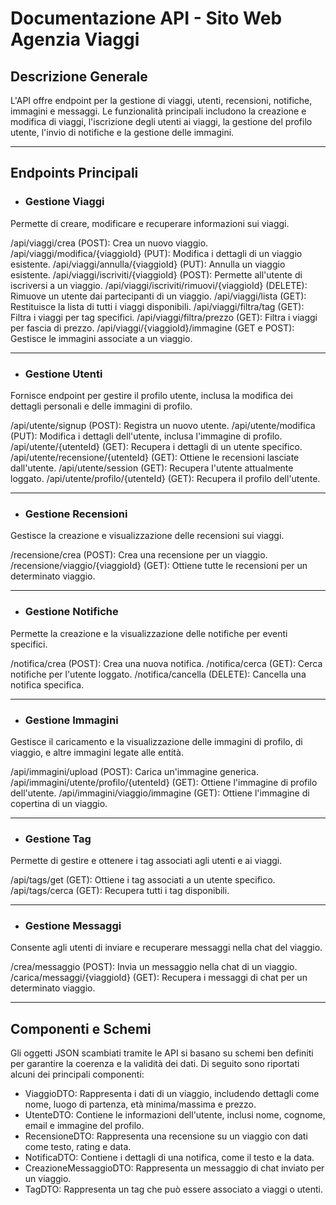 # Documentazione API - Sito Web Agenzia Viaggi
## Descrizione Generale
L'API offre endpoint per la gestione di viaggi, utenti, recensioni, notifiche, immagini e messaggi. Le funzionalità principali includono la creazione e modifica di viaggi, l'iscrizione degli utenti ai viaggi, la gestione del profilo utente, l'invio di notifiche e la gestione delle immagini.

---

## Endpoints Principali
- ### Gestione Viaggi
Permette di creare, modificare e recuperare informazioni sui viaggi.

/api/viaggi/crea (POST): Crea un nuovo viaggio.
/api/viaggi/modifica/{viaggioId} (PUT): Modifica i dettagli di un viaggio esistente.
/api/viaggi/annulla/{viaggioId} (PUT): Annulla un viaggio esistente.
/api/viaggi/iscriviti/{viaggioId} (POST): Permette all'utente di iscriversi a un viaggio.
/api/viaggi/iscriviti/rimuovi/{viaggioId} (DELETE): Rimuove un utente dai partecipanti di un viaggio.
/api/viaggi/lista (GET): Restituisce la lista di tutti i viaggi disponibili.
/api/viaggi/filtra/tag (GET): Filtra i viaggi per tag specifici.
/api/viaggi/filtra/prezzo (GET): Filtra i viaggi per fascia di prezzo.
/api/viaggi/{viaggioId}/immagine (GET e POST): Gestisce le immagini associate a un viaggio.

---

- ### Gestione Utenti
Fornisce endpoint per gestire il profilo utente, inclusa la modifica dei dettagli personali e delle immagini di profilo.

/api/utente/signup (POST): Registra un nuovo utente.
/api/utente/modifica (PUT): Modifica i dettagli dell'utente, inclusa l'immagine di profilo.
/api/utente/{utenteId} (GET): Recupera i dettagli di un utente specifico.
/api/utente/recensione/{utenteId} (GET): Ottiene le recensioni lasciate dall'utente.
/api/utente/session (GET): Recupera l'utente attualmente loggato.
/api/utente/profilo/{utenteId} (GET): Recupera il profilo dell'utente.

---

- ### Gestione Recensioni
Gestisce la creazione e visualizzazione delle recensioni sui viaggi.

/recensione/crea (POST): Crea una recensione per un viaggio.
/recensione/viaggio/{viaggioId} (GET): Ottiene tutte le recensioni per un determinato viaggio.

---

- ### Gestione Notifiche
Permette la creazione e la visualizzazione delle notifiche per eventi specifici.

/notifica/crea (POST): Crea una nuova notifica.
/notifica/cerca (GET): Cerca notifiche per l'utente loggato.
/notifica/cancella (DELETE): Cancella una notifica specifica.

---

- ### Gestione Immagini
Gestisce il caricamento e la visualizzazione delle immagini di profilo, di viaggio, e altre immagini legate alle entità.

/api/immagini/upload (POST): Carica un'immagine generica.
/api/immagini/utente/profilo/{utenteId} (GET): Ottiene l'immagine di profilo dell'utente.
/api/immagini/viaggio/immagine (GET): Ottiene l'immagine di copertina di un viaggio.

---

- ### Gestione Tag
Permette di gestire e ottenere i tag associati agli utenti e ai viaggi.

/api/tags/get (GET): Ottiene i tag associati a un utente specifico.
/api/tags/cerca (GET): Recupera tutti i tag disponibili.

---

- ### Gestione Messaggi
Consente agli utenti di inviare e recuperare messaggi nella chat del viaggio.

/crea/messaggio (POST): Invia un messaggio nella chat di un viaggio.
/carica/messaggi/{viaggioId} (GET): Recupera i messaggi di chat per un determinato viaggio.

---

## Componenti e Schemi
Gli oggetti JSON scambiati tramite le API si basano su schemi ben definiti per garantire la coerenza e la validità dei dati. Di seguito sono riportati alcuni dei principali componenti:

- ViaggioDTO: Rappresenta i dati di un viaggio, includendo dettagli come nome, luogo di partenza, età minima/massima e prezzo.
- UtenteDTO: Contiene le informazioni dell'utente, inclusi nome, cognome, email e immagine del profilo.
- RecensioneDTO: Rappresenta una recensione su un viaggio con dati come testo, rating e data.
- NotificaDTO: Contiene i dettagli di una notifica, come il testo e la data.
- CreazioneMessaggioDTO: Rappresenta un messaggio di chat inviato per un viaggio.
- TagDTO: Rappresenta un tag che può essere associato a viaggi o utenti.